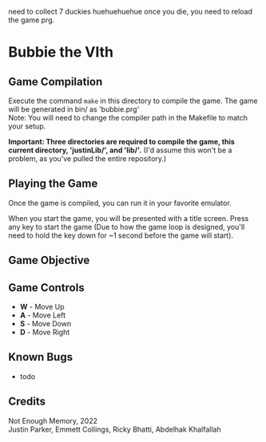 need to collect 7 duckies huehuehuehue
once you die, you need to reload the game prg.

# Bubbie the VIth

## Game Compilation
Execute the command `make` in this directory to compile the game. The game will be generated in bin/ as 'bubbie.prg'  
Note: You will need to change the compiler path in the Makefile to match your setup.  

**Important: Three directories are required to compile the game, this current directory, 'justinLib/', and 'lib/'.** (I'd assume this won't be a problem, as you've pulled the entire repository.)

## Playing the Game
Once the game is compiled, you can run it in your favorite emulator.  

When you start the game, you will be presented with a title screen. Press any key to start the game (Due to how the game loop is designed, you'll need to hold the key down for ~1 second before the game will start).

## Game Objective

## Game Controls
* **W** - Move Up
* **A** - Move Left
* **S** - Move Down
* **D** - Move Right

## Known Bugs
* todo

## Credits
Not Enough Memory, 2022  
Justin Parker, Emmett Collings, Ricky Bhatti, Abdelhak Khalfallah